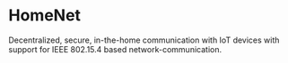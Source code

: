 # HomeNet
Decentralized, secure, in-the-home communication with IoT devices with support for IEEE 802.15.4 based network-communication.
